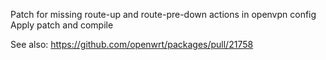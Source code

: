 Patch for missing route-up and route-pre-down actions in openvpn config
Apply patch and compile

See also: https://github.com/openwrt/packages/pull/21758 
